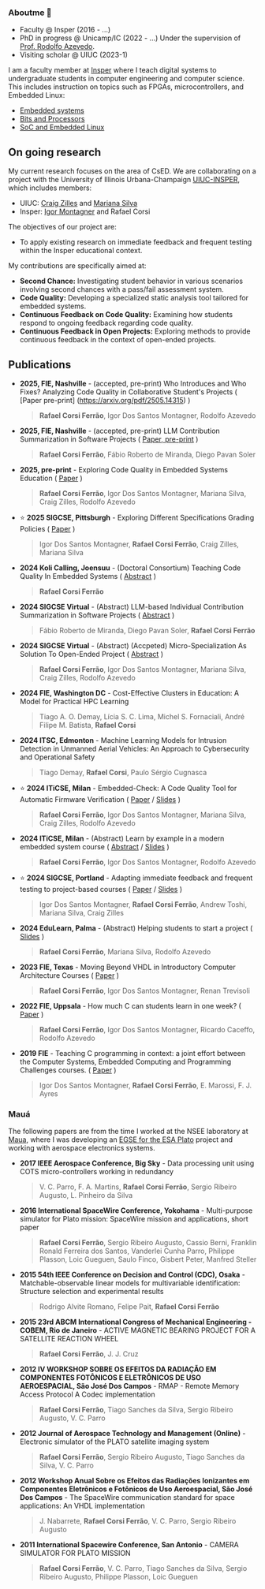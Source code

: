 ### Aboutme 👋

- Faculty @ Insper (2016 - ...)
- PhD in progress @ Unicamp/IC (2022 - ...) Under the supervision of [Prof. Rodolfo Azevedo](https://www.ic.unicamp.br/~rodolfo/).
- Visiting scholar @ UIUC (2023-1)

I am a faculty member at [Insper](https://insper.edu.br) where I teach digital systems to undergraduate students in computer engineering and computer science. This includes instruction on topics such as FPGAs, microcontrollers, and Embedded Linux:

- [Embedded systems](https://insper-embarcados.github.io/site/)
- [Bits and Processors](https://insper.github.io/bits-e-proc/) 
- [SoC and Embedded Linux](https://insper.github.io/Embarcados-Avancados/)
  
## On going research

My current research focuses on the area of CsED. We are collaborating on a project with the University of Illinois Urbana-Champaign [UIUC-INSPER](https://cs.illinois.edu/research/insper), which includes members:

- UIUC: [Craig Zilles](https://zilles.cs.illinois.edu/) and [Mariana Silva](https://mfsilva.web.illinois.edu/)
- Insper: [Igor Montagner](https://igordsm.github.io/) and Rafael Corsi

The objectives of our project are:

- To apply existing research on immediate feedback and frequent testing within the Insper educational context.

My contributions are specifically aimed at:

- **Second Chance:** Investigating student behavior in various scenarios involving second chances with a pass/fail assessment system.
- **Code Quality:** Developing a specialized static analysis tool tailored for embedded systems.
- **Continuous Feedback on Code Quality:** Examining how students respond to ongoing feedback regarding code quality.
- **Continuous Feedback in Open Projects:** Exploring methods to provide continuous feedback in the context of open-ended projects.

## Publications 

- **2025, FIE, Nashville** - (accepted, pre-print) Who Introduces and Who Fixes? Analyzing Code Quality in Collaborative Student's Projects ( [Paper pre-print] (https://arxiv.org/pdf/2505.14315) )
  >  **Rafael Corsi Ferrão**, Igor Dos Santos Montagner, Rodolfo Azevedo

- **2025, FIE, Nashville** - (accepted, pre-print) LLM Contribution Summarization in Software Projects ( [Paper, pre-print](https://arxiv.org/pdf/2505.17710) )
  >  **Rafael Corsi Ferrão**, Fábio Roberto de Miranda, Diego Pavan Soler

- **2025, pre-print** - Exploring Code Quality in Embedded Systems Education ( [Paper](https://www.techrxiv.org/doi/pdf/10.36227/techrxiv.174119287.73656479/v1) )
  >  **Rafael Corsi Ferrão**, Igor Dos Santos Montagner, Mariana Silva, Craig Zilles, Rodolfo Azevedo

- ⭐ **2025 SIGCSE, Pittsburgh** - Exploring Different Specifications Grading Policies ( [Paper](https://dl.acm.org/doi/10.1145/3641554.3701925) )
  > Igor Dos Santos Montagner, **Rafael Corsi Ferrão**, Craig Zilles, Mariana Silva

- **2024 Koli Calling, Joensuu** - (Doctoral Consortium) Teaching Code Quality In Embedded Systems ( [Abstract](https://dl.acm.org/doi/10.1145/3699538.3699579) )
  > **Rafael Corsi Ferrão**

- **2024 SIGCSE Virtual** - (Abstract) LLM-based Individual Contribution Summarization in Software Projects ( [Abstract](https://dl.acm.org/doi/abs/10.1145/3649409.3691092) )
  >  Fábio Roberto de Miranda, Diego Pavan Soler, **Rafael Corsi Ferrão**

- **2024 SIGCSE Virtual** -  (Abstract) (Accpeted) Micro-Specialization As Solution To Open-Ended Project ( [Abstract](https://dl.acm.org/doi/abs/10.1145/3649409.3691077) )
    >  **Rafael Corsi Ferrão**, Igor Dos Santos Montagner, Mariana Silva, Craig Zilles, Rodolfo Azevedo

- **2024 FIE, Washington DC** - Cost-Effective Clusters in Education: A Model for Practical HPC Learning 
   > Tiago A. O. Demay, Lícia S. C. Lima, Michel S. Fornaciali, André Filipe M. Batista, **Rafael Corsi** 

- **2024 ITSC, Edmonton** - Machine Learning Models for Intrusion Detection in Unmanned Aerial Vehicles: An Approach to Cybersecurity and Operational Safety
    > Tiago Demay, **Rafael Corsi**, Paulo Sérgio Cugnasca
  
- ⭐ **2024 ITiCSE, Milan** - Embedded-Check: A Code Quality Tool for Automatic Firmware Verification ( [Paper](https://dl.acm.org/doi/abs/10.1145/3649217.3653577) / [Slides](https://raw.githubusercontent.com/rafaelcorsi/paper-data/main/24a-iticse-embedded-check-presentation.pdf) )
    >  **Rafael Corsi Ferrão**, Igor Dos Santos Montagner, Mariana Silva, Craig Zilles, Rodolfo Azevedo

- **2024 ITiCSE, Milan** - (Abstract) Learn by example in a modern embedded system course ( [Abstract](https://dl.acm.org/doi/10.1145/3649405.3659522) / [Slides](https://raw.githubusercontent.com/rafaelcorsi/paper-data/main/24a-iticse-tips-presentation.pdf) )
    >  **Rafael Corsi Ferrão**, Igor Dos Santos Montagner, Rodolfo Azevedo

- ⭐ **2024 SIGCSE, Portland** - Adapting immediate feedback and frequent testing to project-based courses ( [Paper](https://dl.acm.org/doi/abs/10.1145/3626252.3630841) / [Slides](https://igordsm.github.io/paper-no-sigcse-2024/) )
    > Igor Dos Santos Montagner, **Rafael Corsi Ferrão**, Andrew Toshi, Mariana Silva, Craig Zilles

- **2024 EduLearn, Palma** - (Abstract) Helping students to start a project ( [Slides](https://raw.githubusercontent.com/rafaelcorsi/paper-data/main/24a-edulearn-palma-rafael-ferrao.pdf) )
    > **Rafael Corsi Ferrão**, Mariana Silva, Rodolfo Azevedo
  
-  **2023 FIE, Texas** - Moving Beyond VHDL in Introductory Computer Architecture Courses ( [Paper](https://ieeexplore.ieee.org/document/10342910/) )
    > **Rafael Corsi Ferrão**, Igor Dos Santos Montagner, Renan Trevisoli

-  **2022 FIE, Uppsala** - How much C can students learn in one week? ( [Paper](https://ieeexplore.ieee.org/document/9962662/) )
   > **Rafael Corsi Ferrão**, Igor Dos Santos Montagner, Ricardo Caceffo, Rodolfo Azevedo

- **2019 FIE** - Teaching C programming in context: a joint effort between the Computer Systems, Embedded Computing and Programming Challenges courses. ( [Paper](https://ieeexplore.ieee.org/document/9028687/) )
    > Igor Dos Santos Montagner, **Rafael Corsi Ferrão**, E. Marossi, F. J. Ayres

### Mauá 

The following papers are from the time I worked at the NSEE laboratory at [Maua](https://maua.br), where I was developing an [EGSE for the ESA Plato](https://plato-project.iaa.es/node/17) project and working with aerospace electronics systems.

- **2017 IEEE Aerospace Conference, Big Sky** - Data processing unit using COTS micro-controllers working in redundancy
    > V. C. Parro, F. A. Martins, **Rafael Corsi Ferrão**, Sergio Ribeiro Augusto, L. Pinheiro da Silva

- **2016 International SpaceWire Conference, Yokohama** - Multi-purpose simulator for Plato mission: SpaceWire mission and applications, short paper
    > **Rafael Corsi Ferrão**, Sergio Ribeiro Augusto, Cassio Berni, Franklin Ronald Ferreira dos Santos, Vanderlei Cunha Parro, Philippe Plasson, Loic Gueguen, Saulo Finco, Gisbert Peter, Manfred Steller

- **2015 54th IEEE Conference on Decision and Control (CDC), Osaka** - Matchable-observable linear models for multivariable identification: Structure selection and experimental results
    > Rodrigo Alvite Romano, Felipe Pait, **Rafael Corsi Ferrão**

- **2015 23rd ABCM International Congress of Mechanical Engineering - COBEM, Rio de Janeiro** - ACTIVE MAGNETIC BEARING PROJECT FOR A SATELLITE REACTION WHEEL
    > **Rafael Corsi Ferrão**, J. J. Cruz

- **2012 IV WORKSHOP SOBRE OS EFEITOS DA RADIAÇÃO EM COMPONENTES FOTÔNICOS E ELETRÔNICOS DE USO AEROESPACIAL, São José Dos Campos** - RMAP - Remote Memory Access Protocol A Codec implementation
    > **Rafael Corsi Ferrão**, Tiago Sanches da Silva, Sergio Ribeiro Augusto, V. C. Parro

- **2012 Journal of Aerospace Technology and Management (Online)** - Electronic simulator of the PLATO satellite imaging system
    > **Rafael Corsi Ferrão**, Sergio Ribeiro Augusto, Tiago Sanches da Silva, V. C. Parro

- **2012 Workshop Anual Sobre os Efeitos das Radiações Ionizantes em Componentes Eletrônicos e Fotônicos de Uso Aeroespacial, São José Dos Campos** - The SpaceWire communication standard for space applications: An VHDL implementation
    > J. Nabarrete, **Rafael Corsi Ferrão**, V. C. Parro, Sergio Ribeiro Augusto

- **2011 International Spacewire Conference, San Antonio** - CAMERA SIMULATOR FOR PLATO MISSION
    > **Rafael Corsi Ferrão**, V. C. Parro, Tiago Sanches da Silva, Sergio Ribeiro Augusto, Philippe Plasson, Loic Gueguen
